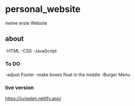 # personal_website
meine erste Website

## about 
-HTML
-CSS
-JavaScript

### To DO
-adjust Footer
-make boxes float in the middle
-Burger Menu


### live version
https://jurieden.netlify.app/